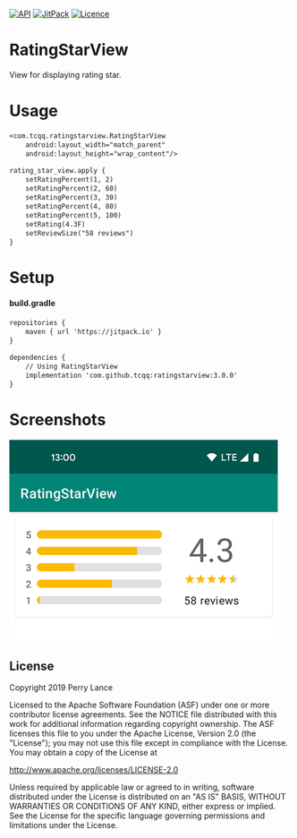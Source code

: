 [![API](https://img.shields.io/badge/API-17%2B-brightgreen.svg?style=flat)](https://android-arsenal.com/api?level=17)
[![JitPack](https://jitpack.io/v/tcqq/RatingStarView.svg)](https://jitpack.io/#tcqq/RatingStarView)
[![Licence](https://img.shields.io/badge/Licence-Apache2-blue.svg)](http://www.apache.org/licenses/LICENSE-2.0)

# RatingStarView

View for displaying rating star.

# Usage
``` 
<com.tcqq.ratingstarview.RatingStarView
    android:layout_width="match_parent"
    android:layout_height="wrap_content"/>
``` 

``` 
rating_star_view.apply {
    setRatingPercent(1, 2)
    setRatingPercent(2, 60)
    setRatingPercent(3, 30)
    setRatingPercent(4, 80)
    setRatingPercent(5, 100)
    setRating(4.3F)
    setReviewSize("58 reviews")
}
``` 

# Setup
#### build.gradle
```
repositories {
    maven { url 'https://jitpack.io' }
}
```
```
dependencies {
    // Using RatingStarView
    implementation 'com.github.tcqq:ratingstarview:3.0.0'
}
```

# Screenshots

![Screenshot](/screenshots/screenshot.png)

License
-------

Copyright 2019 Perry Lance

Licensed to the Apache Software Foundation (ASF) under one or more contributor
license agreements.  See the NOTICE file distributed with this work for
additional information regarding copyright ownership.  The ASF licenses this
file to you under the Apache License, Version 2.0 (the "License"); you may not
use this file except in compliance with the License.  You may obtain a copy of
the License at

  http://www.apache.org/licenses/LICENSE-2.0

Unless required by applicable law or agreed to in writing, software
distributed under the License is distributed on an "AS IS" BASIS, WITHOUT
WARRANTIES OR CONDITIONS OF ANY KIND, either express or implied.  See the
License for the specific language governing permissions and limitations under
the License.

